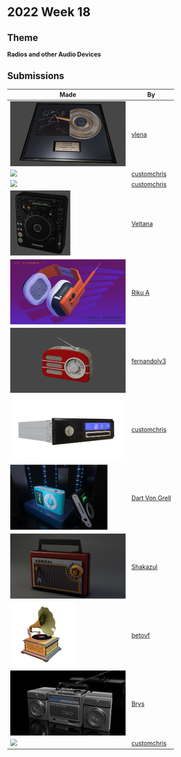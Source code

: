 # 2022 Week 18


## Theme

**Radios and other Audio Devices**


## Submissions

| Made | By |
|------|----|
| <img src="./vlena/pink_Floyd2.png" height="150" /> | [vlena](./vlena/) |
| <img src="./customchris/SpeakerComp.png" height="150" /> | [customchris](./customchris/) |
| <img src="./customchris/RTubes.png" height="150" /> | [customchris](./customchris/) |
| <img src="./Veltana/cdj-1000mk3.jpg" height="150" /> | [Veltana](./Veltana/) |
| <img src="./RikuA/radioPhones.png" height="150" /> | [Riku A](./RikuA/) |
| <img src="./fernandolv3/lowpoly_radio.png" height="150" /> | [fernandolv3](./fernandolv3/) |
| <img src="./customchris/CarRadio.png" height="150" /> | [customchris](./customchris/) |
| <img src="./DartVonGrell/MP3_Player_Render.jpg" height="150" /> | [Dart Von Grell](./DartVonGrell/) |
| <img src="./Shakazul/retro_radio.png" height="150" /> | [Shakazul](./Shakazul/) |
| <img src="./betovf/gramophone.png" height="150" /> | [betovf](./betovf/) |
| <img src="./Brys/FinishedBoomBox.png" height="150" /> | [Brys](./Brys/) |
| <img src="./customchris/MIc1.png" height="150" /> | [customchris](./customchris/) |

